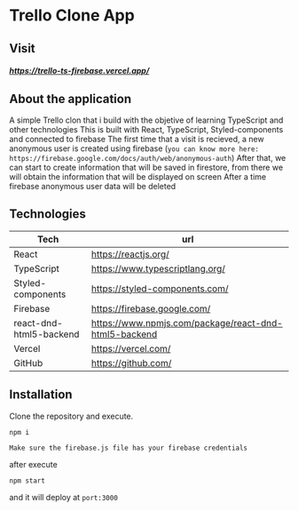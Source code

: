 # Trello Clone App
## Visit
##### https://trello-ts-firebase.vercel.app/

## About the application
A simple Trello clon that i build with the objetive of learning TypeScript and other technologies
This is built with React, TypeScript, Styled-components and connected to firebase
The first time that a visit is recieved, a new anonymous user is created using firebase (`you can know more here: https://firebase.google.com/docs/auth/web/anonymous-auth`)
After that, we can start to create information that will be saved in firestore, from there we will obtain the information that will be displayed on screen
After a time firebase anonymous user data will be deleted

## Technologies
| Tech | url |
| ------ | ------ |
| React | https://reactjs.org/ |
| TypeScript | https://www.typescriptlang.org/ |
| Styled-components | https://styled-components.com/ |
| Firebase | https://firebase.google.com/ |
| react-dnd-html5-backend | https://www.npmjs.com/package/react-dnd-html5-backend |
| Vercel | https://vercel.com/ |
| GitHub | https://github.com/ |

## Installation

Clone the repository and execute.
```
npm i
```
`Make sure the firebase.js file has your firebase credentials`

after execute
```
npm start
```
and it will deploy at `port:3000`
